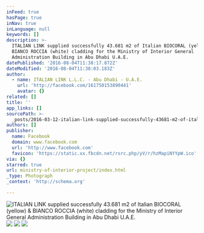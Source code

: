 ```yaml
---
inFeed: true
hasPage: true
inNav: true
inLanguage: null
keywords: []
description: >-
  ITALIAN LINK supplied successfully 43.681 m2 of Italian BIOCORAL (yellow) &
  BIANCO ROCCIA (white) cladding for the Ministry of Interior General
  Administration Building in Abu Dhabi U.A.E.
datePublished: '2016-08-04T11:38:17.872Z'
dateModified: '2016-08-04T11:38:03.183Z'
author:
  - name: ITALIAN LINK L.L.C. - Abu Dhabi - U.A.E.
    url: 'http://facebook.com/161750153890441'
    avatar: {}
related: []
title: ''
app_links: []
sourcePath: >-
  _posts/2016-03-12-italian-link-supplied-successfully-43681-m2-of-italian-bioc.md
authors: []
publisher:
  name: Facebook
  domain: www.facebook.com
  url: 'http://www.facebook.com'
  favicon: 'https://static.xx.fbcdn.net/rsrc.php/yV/r/hzMapiNYYpW.ico'
via: {}
starred: true
url: ministry-of-interior-project/index.html
_type: Photograph
_context: 'http://schema.org'

---
```

![ITALIAN LINK supplied successfully 43&period;681 m2 of Italian BIOCORAL &lpar;yellow&rpar; & BIANCO ROCCIA &lpar;white&rpar; cladding for the Ministry of Interior General Administration Building in Abu Dhabi U&period;A&period;E&period;](https://scontent.xx.fbcdn.net/hphotos-xpa1/t31.0-8/s720x720/736740_539627209436065_1195641845_o.jpg)
![](https://the-grid-user-content.s3-us-west-2.amazonaws.com/aebf592f-eab3-4766-88d7-80da80355e8f.jpg)
![](https://the-grid-user-content.s3-us-west-2.amazonaws.com/b8454ae9-49f2-4e02-9f53-ff0e237f9535.png)
![](https://the-grid-user-content.s3-us-west-2.amazonaws.com/eb93daf8-bb67-4ed1-8b58-9e83452b5af3.png)